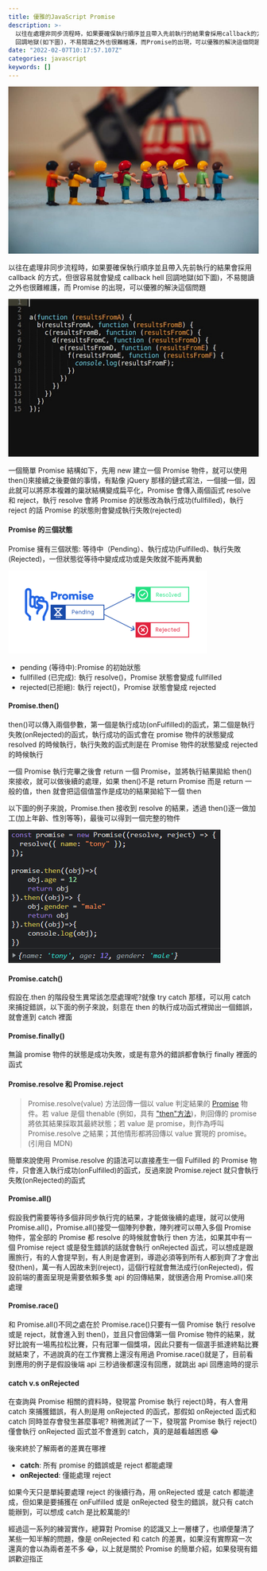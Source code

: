 ```yaml
---
title: 優雅的JavaScript Promise
description: >-
  以往在處理非同步流程時，如果要確保執行順序並且帶入先前執行的結果會採用callback的方式，但很容易就會變成callback hell
  回調地獄(如下圖)，不易閱讀之外也很難維護，而Promise的出現，可以優雅的解決這個問題
date: "2022-02-07T10:17:57.107Z"
categories: javascript
keywords: []
---
```


![](/img/1__YpWbqiMz5wNQIfM09GRnAA.jpeg)

以往在處理非同步流程時，如果要確保執行順序並且帶入先前執行的結果會採用 callback 的方式，但很容易就會變成 callback hell 回調地獄(如下圖)，不易閱讀之外也很難維護，而 Promise 的出現，可以優雅的解決這個問題

![](/img/1__9yiIpaZcU4Dc1Tip6KBvbg.png)

一個簡單 Promise 結構如下，先用 new 建立一個 Promise 物件，就可以使用 then()來接續之後要做的事情，有點像 jQuery 那樣的鏈式寫法，一個接一個，因此就可以將原本複雜的巢狀結構變成扁平化，Promise 會傳入兩個函式 resolve 和 reject，執行 resolve 會將 Promise 的狀態改為執行成功(fullfilled)，執行 reject 的話 Promise 的狀態則會變成執行失敗(rejected)

#### Promise 的三個狀態

Promise 擁有三個狀態: 等待中（Pending）、執行成功(Fulfilled)、執行失敗(Rejected)，一但狀態從等待中變成成功或是失敗就不能再異動

![](/img/1__eWEqIUtLKDIxEyjhY__F1Sg.png)

- pending (等待中): Promise 的初始狀態
- fullfilled (已完成):  執行 resolve()，Promise 狀態會變成 fullfilled
- rejected(已拒絕):  執行 reject()，Promise 狀態會變成 rejected

#### Promise.then()

then()可以傳入兩個參數，第一個是執行成功(onFulfilled)的函式，第二個是執行失敗(onRejected)的函式，執行成功的函式會在 promise 物件的狀態變成 resolved 的時候執行，執行失敗的函式則是在 Promise 物件的狀態變成 rejected 的時候執行

一個 Promise 執行完畢之後會 return 一個 Promise，並將執行結果拋給 then()來接收，就可以做後續的處理，如果 then()不是 return Promise 而是 return 一般的值，then 就會把這個值當作是成功的結果拋給下一個 then

以下圖的例子來說，Promise.then 接收到 resolve 的結果，透過 then()逐一做加工(加上年齡、性別等等)，最後可以得到一個完整的物件

![](/img/1__wV8ug80CFUXrtVL5nUWjnw.png)

#### Promise.catch()

假設在.then 的階段發生異常該怎麼處理呢?就像 try catch 那樣，可以用 catch 來捕捉錯誤，以下面的例子來說，刻意在 then 的執行成功函式裡拋出一個錯誤，就會進到 catch 裡面

#### Promise.finally()

無論 promise 物件的狀態是成功失敗，或是有意外的錯誤都會執行 finally 裡面的函式

#### Promise.resolve 和 Promise.reject

> Promise.resolve(value) 方法回傳一個以 value 判定結果的 [Promise](https://developer.mozilla.org/zh-TW/docs/Web/JavaScript/Reference/Global_Objects/Promise) 物件。若 value 是個 thenable (例如，具有 ["then"方法](https://developer.mozilla.org/zh-TW/docs/Web/JavaScript/Reference/Global_Objects/Promise/then))，則回傳的 promise 將依其結果採取其最終狀態；若 value 是 promise，則作為呼叫 Promise.resolve 之結果；其他情形都將回傳以 value 實現的 promise。(引用自 MDN)

簡單來說使用 Promise.resolve 的語法可以直接產生一個 Fulfilled 的 Promise 物件，只會進入執行成功(onFulfilled)的函式，反過來說 Promise.reject 就只會執行失敗(onRejected)的函式

#### Promise.all()

假設我們需要等待多個非同步執行完的結果，才能做後續的處理，就可以使用 Promise.all()，Promise.all()接受一個陣列參數，陣列裡可以帶入多個 Promise 物件，當全部的 Promise 都 resolve 的時候就會執行 then 方法，如果其中有一個 Promise reject 或是發生錯誤的話就會執行 onRejected 函式，可以想成是跟團旅行，有的人會提早到，有人則是會遲到，導遊必須等到所有人都到齊了才會出發(then)，萬一有人因故未到(reject)，這個行程就會無法成行(onRejected)，假設前端的畫面呈現是需要依賴多隻 api 的回傳結果，就很適合用 Promise.all()來處理

#### Promise.race()

和 Promise.all()不同之處在於 Promise.race()只要有一個 Promise 執行 resolve 或是 reject，就會進入到 then()，並且只會回傳第一個 Promise 物件的結果，就好比說有一場馬拉松比賽，只有冠軍一個獎項，因此只要有一個選手抵達終點比賽就結束了，不過說真的在工作實務上還沒有用過 Promise.race()就是了，目前看到應用的例子是假設後端 api 三秒過後都還沒有回應，就跳出 api 回應逾時的提示

#### catch v.s onRejected

在查詢與 Promise 相關的資料時，發現當 Promise 執行 reject()時，有人會用 catch 來捕獲錯誤，有人則是用 onRejected 的函式，那假如 onRejected 函式和 catch 同時並存會發生甚麼事呢? 稍微測試了一下，發現當 Promise 執行 reject()僅會執行 onRejected 函式並不會進到 catch，真的是越看越困惑 😂

後來終於了解兩者的差異在哪裡

- **catch**: 所有 promise 的錯誤或是 reject 都能處理
- **onRejected**: 僅能處理 reject

如果今天只是單純要處理 reject 的後續行為，用 onRejected 或是 catch 都能達成，但如果是要捕獲在 onFulfilled 或是 onRejected 發生的錯誤，就只有 catch 能辦到，可以想成 catch 是比較萬能的!

經過這一系列的練習實作，總算對 Promise 的認識又上一層樓了，也順便釐清了某些一知半解的問題，像是 onRejected 和 catch 的差異，如果沒有實際寫一次還真的會以為兩者差不多 😂，以上就是關於 Promise 的簡單介紹，如果發現有錯誤歡迎指正
